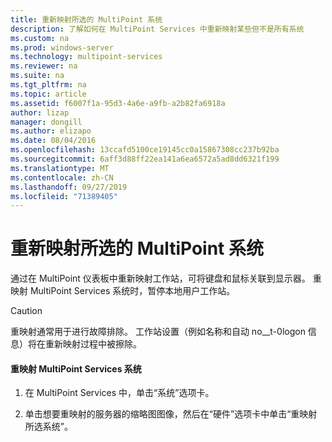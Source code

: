 ```yaml
---
title: 重新映射所选的 MultiPoint 系统
description: 了解如何在 MultiPoint Services 中重新映射某些但不是所有系统
ms.custom: na
ms.prod: windows-server
ms.technology: multipoint-services
ms.reviewer: na
ms.suite: na
ms.tgt_pltfrm: na
ms.topic: article
ms.assetid: f6007f1a-95d3-4a6e-a9fb-a2b82fa6918a
author: lizap
manager: dongill
ms.author: elizapo
ms.date: 08/04/2016
ms.openlocfilehash: 13ccafd5100ce19145cc0a15867308cc237b92ba
ms.sourcegitcommit: 6aff3d88ff22ea141a6ea6572a5ad8dd6321f199
ms.translationtype: MT
ms.contentlocale: zh-CN
ms.lasthandoff: 09/27/2019
ms.locfileid: "71389405"
---
```

# <a name="remap-selected-multipoint-systems"></a>重新映射所选的 MultiPoint 系统
通过在 MultiPoint 仪表板中重新映射工作站，可将键盘和鼠标关联到显示器。 重映射 MultiPoint Services 系统时，暂停本地用户工作站。  
  
> [!CAUTION]  
> 重映射通常用于进行故障排除。 工作站设置（例如名称和自动 no__t-0logon 信息）将在重新映射过程中被擦除。  
  
#### <a name="to-remap-a-multipoint-services-system"></a>重映射 MultiPoint Services 系统  
  
1.  在 MultiPoint Services 中，单击“系统”选项卡。  
  
2.  单击想要重映射的服务器的缩略图图像，然后在“硬件”选项卡中单击“重映射所选系统”。 